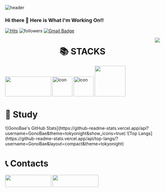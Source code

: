 <!--Header-->
![header](https://capsule-render.vercel.app/api?type=wave&color=auto&customColorList=0,2,2,5,30&height=300&section=header&text=Welcome%20GitHub&fontSize=80&fontAlignY=40&desc=GonoBae&animation=twinkling)
### Hi there 👋 Here is What I'm Working On!!
<!--Hits--> 
[![Hits](https://hits.seeyoufarm.com/api/count/incr/badge.svg?url=https://github.com/GonoBae&count_bg=%23099DD7&title_bg=%23555555&icon=&icon_color=%23E7E7E7&title=hits&edge_flat=false)](https://hits.seeyoufarm.com)
![followers](https://img.shields.io/github/followers/GonoBae?style=social)
[![Gmail Badge](https://img.shields.io/badge/Gmail-d14836?style=flat-square&logo=Gmail&logoColor=white&link=qldrhqorhsh@naver.com)](qldrhqorhsh@naver.com)

<img align='right' src="http://mazassumnida.wtf/api/v2/generate_badge?boj=qldrhqorhsh">
<div align=center><h1>📚 STACKS</h1></div>
<div align=center></div>
<img src="https://img.shields.io/badge/Unity-black?style=for-the-badge&logo=Unity&logoColor=white", width = "150" height = "65">
<img src="https://techstack-generator.vercel.app/csharp-icon.svg" alt="icon" width="65" height="65" />
<img src="https://techstack-generator.vercel.app/cpp-icon.svg" alt="icon" width="65" height="65" />  
<img src="https://img.shields.io/badge/C-339AF0?style=for-the-badge&logo=C&logoColor=white", width = "100", height = "100">

<div align=left><h1>📄 Study</h1></div>
<!--GitHub Stats-->
![GonoBae's GitHub Stats](https://github-readme-stats.vercel.app/api?username=GonoBae&theme=tokyonight&show_icons=true)
<!--Top Langs-->
![Top Langs](https://github-readme-stats.vercel.app/api/top-langs/?username=GonoBae&layout=compact&theme=tokyonight)
  
<div align=left><h1>📞 Contacts</h1></div>
<a href="https://medium.com/me/stories/public" target="_blank"><img src="https://img.shields.io/badge/MediumBlog-blueviolet?style=flat-square&logo=Medium&logoColor=white", width = "150" height = "40"/></a>
<a href="https://gonobae.github.io/" target="_blank"><img src="https://img.shields.io/badge/GitHubPost-blueviolet?style=flat-square&logo=GitHub Pages&logoColor=white", width = "150" height = "40"/></a>
